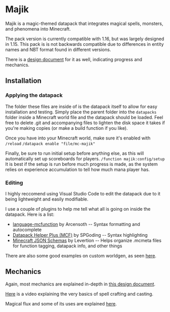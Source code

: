 # Majik
Majik is a magic-themed datapack that integrates magical spells, monsters, and phenomena into Minecraft.

The pack version is currently compatible with 1.16, but was largely designed in 1.15.
This pack is is not backwards compatible due to differences in entity names and NBT format found in different versions.

There is a [design document](https://docs.google.com/document/d/1j-iPhK4cPNGycPWhLUA-r3WZAGMvpzdokSlk-_Y4-Z0/edit?usp=sharing) for it as well, indicating progress and mechanics.

## Installation
### Applying the datapack
The folder these files are inside of is the datapack itself to allow for easy installation and testing.
Simply place the parent folder into the `datapacks` folder inside a Minecraft world file and the datapack should be loaded.
Feel free to delete .git and accompanying files to lighten the disk space it takes if you're making copies (or make a build function if you like).

Once you have into your Minecraft world, make sure it's enabled with `/reload` `/datapack enable "file/mc-majik"`

Finally, be sure to run initial setup before anything else, as this will automatically set up scoreboards for players.
`/function majik:config/setup`
It is best if the setup is run before much progress is made, as the system relies on experience accumulation to tell how much mana player has.

### Editing
I highly reccomend using Visual Studio Code to edit the datapack due to it being lightweight and easily modifiable.

I use a couple of plugins to help me tell what all is going on inside the datapack. Here is a list:
- [language-mcfunction](https://marketplace.visualstudio.com/items?itemName=arcensoth.language-mcfunction) by Arcensoth
-- Syntax formatting and autocomplete
- [Datapack Helper Plus (MCF)](https://marketplace.visualstudio.com/items?itemName=SPGoding.datapack-language-server) by SPGoding
-- Syntax highlighting
- [Minecraft JSON Schemas](https://marketplace.visualstudio.com/items?itemName=Levertion.mcjson) by Levertion
-- Helps organize .mcmeta files for function tagging, datapack info, and other things

There are also some good examples on custom worldgen, as seen [here](https://gist.github.com/RainWarrior/2c32848aad78910a3ca148b82c91f7c2).

## Mechanics
Again, most mechanics are explained in-depth in [this design document](https://docs.google.com/document/d/1j-iPhK4cPNGycPWhLUA-r3WZAGMvpzdokSlk-_Y4-Z0/edit?usp=sharing).

[Here](https://youtu.be/C57bnuo85qg) is a video explaining the very basics of spell crafting and casting.

Magical flux and some of its uses are explained [here](https://youtu.be/Q1WIZRJ2aM0).
